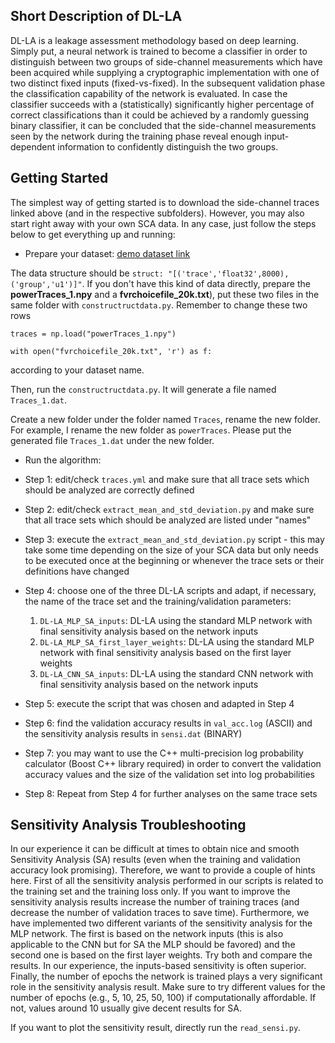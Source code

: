 
## Short Description of DL-LA
DL-LA is a leakage assessment methodology based on deep learning. Simply put, a neural network is trained to become a classifier in order to distinguish between two groups of side-channel measurements which have been acquired while supplying a cryptographic implementation with one of two distinct fixed inputs (fixed-vs-fixed). In the subsequent validation phase the classification capability of the network is evaluated. In case the classifier succeeds with a (statistically) significantly higher percentage of correct classifications than it could be achieved by a randomly guessing binary classifier, it can be concluded that the side-channel measurements seen by the network during the training phase reveal enough input-dependent information to confidently distinguish the two groups.

## Getting Started
The simplest way of getting started is to download the side-channel traces linked above (and in the respective subfolders). However, you may also start right away with your own SCA data. In any case, just follow the steps below to get everything up and running:
- Prepare your dataset: [demo dataset link](https://drive.google.com/drive/folders/1sN4kqiR-s2oeLNZ3v-_xwhu9oBhs_lp7?usp=sharing) 

The data structure should be `struct: "[('trace','float32',8000),('group','u1')]"`. 
If you don't have this kind of data directly, prepare the  **powerTraces_1.npy** and a **fvrchoicefile_20k.txt**), 
put these two files in the same folder with `constructructdata.py`. Remember to change these two rows

`traces = np.load("powerTraces_1.npy")`

`with open("fvrchoicefile_20k.txt", 'r') as f:`

according to your dataset name.

Then, run the `constructructdata.py`. It will generate a file named `Traces_1.dat`. 

Create a new folder under the folder named `Traces`, rename the new folder. For example, I rename the new folder as `powerTraces`. 
Please put the generated file `Traces_1.dat` under the new folder.

- Run the algorithm: 

- Step 1: edit/check `traces.yml` and make sure that all trace sets which should be analyzed are correctly defined
- Step 2: edit/check `extract_mean_and_std_deviation.py` and make sure that all trace sets which should be analyzed are listed under "names"
- Step 3: execute the `extract_mean_and_std_deviation.py` script - this may take some time depending on the size of your SCA data but only needs to be executed once at the beginning or whenever the trace sets or their definitions have changed
- Step 4: choose one of the three DL-LA scripts and adapt, if necessary, the name of the trace set and the training/validation parameters:
  1. `DL-LA_MLP_SA_inputs`: DL-LA using the standard MLP network with final sensitivity analysis based on the network inputs
  2. `DL-LA_MLP_SA_first_layer_weights`: DL-LA using the standard MLP network with final sensitivity analysis based on the first layer weights
  3. `DL-LA_CNN_SA_inputs`: DL-LA using the standard CNN network with final sensitivity analysis based on the network inputs
- Step 5: execute the script that was chosen and adapted in Step 4
- Step 6: find the validation accuracy results in `val_acc.log` (ASCII) and the sensitivity analysis results in `sensi.dat` (BINARY)
- Step 7: you may want to use the C++ multi-precision log probability calculator (Boost C++ library required) in order to convert the validation accuracy values and the size of the validation set into log probabilities
- Step 8: Repeat from Step 4 for further analyses on the same trace sets

## Sensitivity Analysis Troubleshooting
In our experience it can be difficult at times to obtain nice and smooth Sensitivity Analysis (SA) results (even when the training and validation accuracy look promising). Therefore, we want to provide a couple of hints here. First of all the sensitivity analysis performed in our scripts is related to the training set and the training loss only. If you want to improve the sensitivity analysis results increase the number of training traces (and decrease the number of validation traces to save time). Furthermore, we have implemented two different variants of the sensitivity analysis for the MLP network. The first is based on the network inputs (this is also applicable to the CNN but for SA the MLP should be favored) and the second one is based on the first layer weights. Try both and compare the results. In our experience, the inputs-based sensitivity is often superior. Finally, the number of epochs the network is trained plays a very significant role in the sensitivity analysis result. Make sure to try different values for the number of epochs (e.g., 5, 10, 25, 50, 100) if computationally affordable. If not, values around 10 usually give decent results for SA.

If you want to plot the sensitivity result, directly run the `read_sensi.py`.

